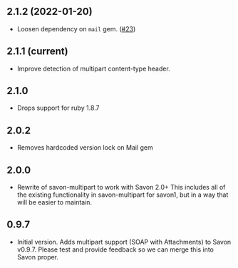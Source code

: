 ## 2.1.2 (2022-01-20)

* Loosen dependency on `mail` gem. ([#23](https://github.com/savonrb/savon-multipart/pull/23))

## 2.1.1 (current)

* Improve detection of multipart content-type header.

## 2.1.0

* Drops support for ruby 1.8.7

## 2.0.2
* Removes hardcoded version lock on Mail gem

## 2.0.0
* Rewrite of savon-multipart to work with Savon 2.0+
  This includes all of the existing functionality in savon-multipart
  for savon1, but in a way that will be easier to maintain.

## 0.9.7

* Initial version. Adds multipart support (SOAP with Attachments) to Savon v0.9.7.
  Please test and provide feedback so we can merge this into Savon proper.


